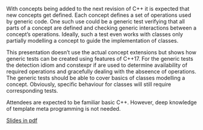 With concepts being added to the next revision of C++ it is expected that new concepts get defined. Each concept defines a set of operations used by generic code. One such use could be a generic test verifying that all parts of a concept are defined and checking generic interactions between a concept’s operations. Ideally, such a test even works with classes only partially modelling a concept to guide the implementation of classes.

This presentation doesn’t use the actual concept extensions but shows how generic tests can be created using features of C++17. For the generic tests the detection idiom and constexpr if are used to determine availability of required operations and gracefully dealing with the abseence of operations. The generic tests should be able to cover basics of classes modelling a concept. Obviously, specific behaviour for classes will still require corresponding tests.

Attendees are expected to be familiar basic C++. However, deep knowledge of template meta programming is not needed.

<a href=http://cppconf.ru/talks/day-2/track-a/3.pdf>Slides in pdf</a>
